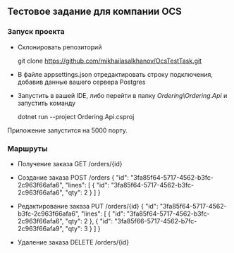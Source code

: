## Тестовое задание для компании OCS

### Запуск проекта

- Склонировать репозиторий

  git clone https://github.com/mikhailasalkhanov/OcsTestTask.git

- В файле appsettings.json отредактировать строку подключения, добавив данные вашего сервера Postgres

- Запустить в вашей IDE, либо перейти в папку _Ordering\Ordering.Api_
  и запустить команду

  dotnet run --project Ordering.Api.csproj

Приложение запустится на 5000 порту.

### Маршруты

- Получение заказа
  GET /orders/{id}

- Создание заказа
  POST /orders
  {
  "id": "3fa85f64-5717-4562-b3fc-2c963f66afa6",
  "lines": [
  {
  "id": "3fa85f64-5717-4562-b3fc-2c963f66afa6",
  "qty": 2
  }
  ]
  }

- Редактирование заказа
  PUT /orders/{id}
  {
  "id": "3fa85f64-5717-4562-b3fc-2c963f66afa6",
  "lines": [
  {
  "id": "3fa85f64-5717-4562-b3fc-2c963f66afa6",
  "qty": 2
  },
  {
  "id": "3fa85f66-5717-4562-b7fc-2c963f66afa9",
  "qty": 3
  }
  ]
  }
- Удаление заказа
  DELETE /orders/{id}
